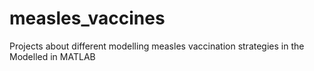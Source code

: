 # measles_vaccines
Projects about different modelling measles vaccination strategies in the 
Modelled in MATLAB
